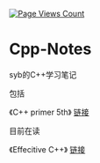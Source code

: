 [![Page Views Count](https://badges.toozhao.com/badges/01FNFFQFQ5E33FB1Y2N4J5XGQ5/green.svg)](https://badges.toozhao.com/stats/01FNFFQFQ5E33FB1Y2N4J5XGQ5 "Get your own page views count badge on badges.toozhao.com")

# Cpp-Notes

syb的C++学习笔记

包括

《C++ primer 5th》  [链接]()

目前在读

《Effecitive C++》  [链接]()
